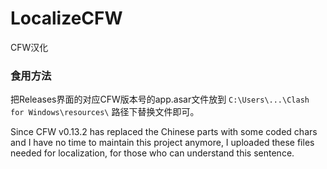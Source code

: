 # LocalizeCFW
CFW汉化

### 食用方法

把Releases界面的对应CFW版本号的app.asar文件放到 `C:\Users\...\Clash for Windows\resources\` 路径下替换文件即可。

Since CFW v0.13.2 has replaced the Chinese parts with some coded chars and I have no time to maintain this project anymore, I uploaded these files needed for localization, for those who can understand this sentence.

